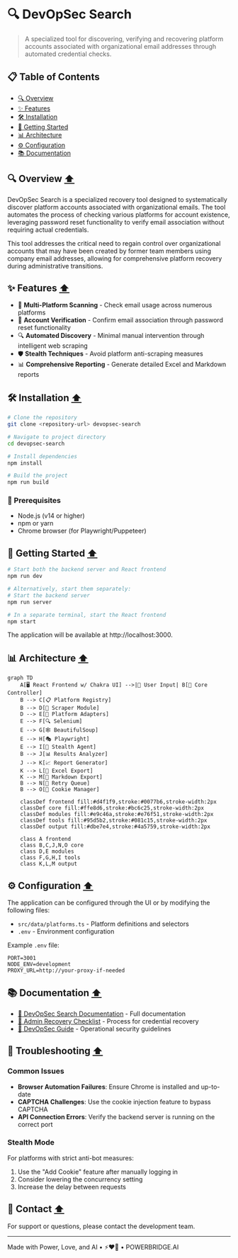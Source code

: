 # 🔍 DevOpSec Search

> A specialized tool for discovering, verifying and recovering platform accounts associated with organizational email addresses through automated credential checks.

## 📋 Table of Contents

- [🔍 Overview](#-overview)
- [✨ Features](#-features)
- [🛠️ Installation](#-installation)
- [🚀 Getting Started](#-getting-started)
- [📊 Architecture](#-architecture)
- [⚙️ Configuration](#-configuration)
- [📚 Documentation](#-documentation)

## 🔍 Overview [⬆️](#-table-of-contents)

DevOpSec Search is a specialized recovery tool designed to systematically discover platform accounts associated with organizational emails. The tool automates the process of checking various platforms for account existence, leveraging password reset functionality to verify email association without requiring actual credentials.

This tool addresses the critical need to regain control over organizational accounts that may have been created by former team members using company email addresses, allowing for comprehensive platform recovery during administrative transitions.

## ✨ Features [⬆️](#-table-of-contents)

- 🔄 **Multi-Platform Scanning** - Check email usage across numerous platforms
- 🔐 **Account Verification** - Confirm email association through password reset functionality
- 🔍 **Automated Discovery** - Minimal manual intervention through intelligent web scraping
- 🛡️ **Stealth Techniques** - Avoid platform anti-scraping measures
- 📊 **Comprehensive Reporting** - Generate detailed Excel and Markdown reports

## 🛠️ Installation [⬆️](#-table-of-contents)

```bash
# Clone the repository
git clone <repository-url> devopsec-search

# Navigate to project directory
cd devopsec-search

# Install dependencies
npm install

# Build the project
npm run build
```

### 🔌 Prerequisites

- Node.js (v14 or higher)
- npm or yarn
- Chrome browser (for Playwright/Puppeteer)

## 🚀 Getting Started [⬆️](#-table-of-contents)

```bash
# Start both the backend server and React frontend
npm run dev

# Alternatively, start them separately:
# Start the backend server
npm run server

# In a separate terminal, start the React frontend
npm start
```

The application will be available at http://localhost:3000.

## 📊 Architecture [⬆️](#-table-of-contents)

```mermaid
graph TD
    A[🖥️ React Frontend w/ Chakra UI] -->|📝 User Input| B[🧠 Core Controller]
    B --> C[📋 Platform Registry]
    B --> D[🤖 Scraper Module]
    D --> E[🧩 Platform Adapters]
    E --> F[🔍 Selenium]
    E --> G[🕸️ BeautifulSoup]
    E --> H[🎭 Playwright]
    E --> I[🥷 Stealth Agent]
    B --> J[📊 Results Analyzer]
    J --> K[📈 Report Generator]
    K --> L[📑 Excel Export]
    K --> M[📄 Markdown Export]
    B --> N[💾 Retry Queue]
    B --> O[🔑 Cookie Manager]
    
    classDef frontend fill:#d4f1f9,stroke:#0077b6,stroke-width:2px
    classDef core fill:#ffe8d6,stroke:#bc6c25,stroke-width:2px
    classDef modules fill:#e9c46a,stroke:#e76f51,stroke-width:2px
    classDef tools fill:#95d5b2,stroke:#081c15,stroke-width:2px
    classDef output fill:#dbe7e4,stroke:#4a5759,stroke-width:2px
    
    class A frontend
    class B,C,J,N,O core
    class D,E modules
    class F,G,H,I tools
    class K,L,M output
```

## ⚙️ Configuration [⬆️](#-table-of-contents)

The application can be configured through the UI or by modifying the following files:

- `src/data/platforms.ts` - Platform definitions and selectors
- `.env` - Environment configuration

Example `.env` file:

```
PORT=3001
NODE_ENV=development
PROXY_URL=http://your-proxy-if-needed
```

## 📚 Documentation [⬆️](#-table-of-contents)

- [📘 DevOpSec Search Documentation](../devopsec-search.md) - Full documentation
- [📘 Admin Recovery Checklist](../Admin-Recovery-Checklist.md) - Process for credential recovery
- [📘 DevOpSec Guide](../dev-opsec.md) - Operational security guidelines

## 🤝 Troubleshooting [⬆️](#-table-of-contents)

### Common Issues

- **Browser Automation Failures**: Ensure Chrome is installed and up-to-date
- **CAPTCHA Challenges**: Use the cookie injection feature to bypass CAPTCHA
- **API Connection Errors**: Verify the backend server is running on the correct port

### Stealth Mode

For platforms with strict anti-bot measures:

1. Use the "Add Cookie" feature after manually logging in
2. Consider lowering the concurrency setting
3. Increase the delay between requests

## 📧 Contact [⬆️](#-table-of-contents)

For support or questions, please contact the development team.

---

Made with Power, Love, and AI • ⚡️❤️🤖 • POWERBRIDGE.AI 